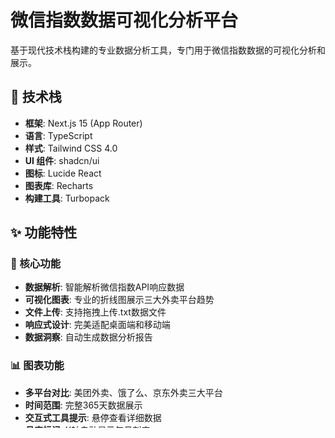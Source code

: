 # 微信指数数据可视化分析平台

基于现代技术栈构建的专业数据分析工具，专门用于微信指数数据的可视化分析和展示。

## 🚀 技术栈

- **框架**: Next.js 15 (App Router)
- **语言**: TypeScript
- **样式**: Tailwind CSS 4.0
- **UI 组件**: shadcn/ui
- **图标**: Lucide React
- **图表库**: Recharts
- **构建工具**: Turbopack

## ✨ 功能特性

### 🎯 核心功能
- **数据解析**: 智能解析微信指数API响应数据
- **可视化图表**: 专业的折线图展示三大外卖平台趋势
- **文件上传**: 支持拖拽上传.txt数据文件
- **响应式设计**: 完美适配桌面端和移动端
- **数据洞察**: 自动生成数据分析报告

### 📊 图表功能
- **多平台对比**: 美团外卖、饿了么、京东外卖三大平台
- **时间范围**: 完整365天数据展示
- **交互式工具提示**: 悬停查看详细数据
- **月度标记**: X轴自动显示每月刻度
- **数据统计卡片**: 平均值、峰值、最低值展示
- **参考线**: 标注重要时间节点（如春节）

## 🛠️ 快速开始

### 1. 安装依赖

```bash
# 运行自动安装脚本
./install-dependencies.bat

# 或手动安装
npm install recharts lucide-react class-variance-authority clsx tailwind-merge
```

### 2. 启动开发服务器

```bash
npm run dev
```

### 3. 访问应用

打开浏览器访问 [http://localhost:3000](http://localhost:3000)

## 📊 效果展示

✅ **专业的现代化界面**
- 渐变背景设计
- shadcn/ui组件库
- 响应式布局

✅ **交互式数据图表**  
- Recharts高质量图表
- 365天完整数据展示
- 悬停工具提示
- 月度X轴标记

✅ **智能数据解析**
- 自动解析API响应
- 三大外卖平台筛选
- 统计数据计算

✅ **优雅的用户体验**
- 文件上传功能
- 加载状态反馈
- 错误处理机制